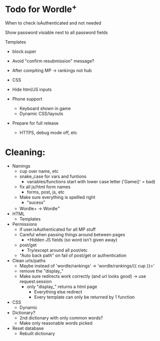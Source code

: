 # Todo for Wordle<sup>+</sup>

When to check isAuthenticated and not needed

Show password visiable next to all password fields

Templates
- block.super

- Avoid "confirm resubmission" message?
- After compiting MP -> rankings not hub
- CSS
- Hide html/JS inputs
- Phone support
    - Keyboard shown in game
    - Dynamic CSS/layouts
- Prepare for full release
    - HTTPS, debug mode off, etc

# Cleaning:
- Namings
    - cup over name, etc
    - snake_case for vars and funtions
        - variables/functions start with lower case letter ('Game()' = bad)
    - fix all js/html form names
        - forms, post, js, etc
    - Make sure everything is spellled right
        - "sucess"
    - Wordle+ -> Wordle<sup>+</sup>
- HTML
    - Templates
- Permissions
    - if user.isAuthenticated for all MP stuff
    - Careful when passing things around between pages
        - +Hidden JS fields (so word isn't given away)
    - post/get
        - Try/except around all post/etc
    - "Auto back path" on fail of post/get or authentication
- Clean urls/paths
    - Maybe instead of 'wordle/rankings' -> 'wordle/rankings/{{ cup }}>'
    - remove the "display_"
    - Make sure redirects work correctly (and url looks good) -> use request.session
        - only "display_" returns a html page
            - Everything else redirect
            - Every template can only be returned by 1 function
- CSS
    - Dynamic
- Dictionary?
    - 2nd dictionary with only common words?
    - Make only reasonable words picked
- Reset database
    - Rebuilt dictionary